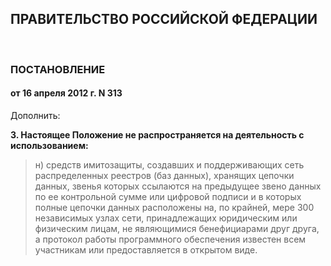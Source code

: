 ## ПРАВИТЕЛЬСТВО РОССИЙСКОЙ ФЕДЕРАЦИИ
 
### ПОСТАНОВЛЕНИЕ
#### от 16 апреля 2012 г. N 313

Дополнить:

**3. Настоящее Положение не распространяется на деятельность с использованием:**

> н) средств имитозащиты, создавших и поддерживающих сеть распределенных реестров (баз данных), хранящих цепочки данных, звенья которых ссылаются на предыдущее звено данных по ее контрольной сумме или цифровой подписи и в которых полные цепочки данных расположены на, по крайней, мере 300 независимых узлах сети, принадлежащих юридическим или физическим лицам, не являющимися бенефициарами друг друга, а протокол работы программного обеспечения известен всем участникам или предоставляется в открытом виде. 




